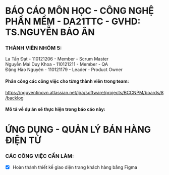 # BÁO CÁO MÔN HỌC - CÔNG NGHỆ PHẦN MỀM - DA21TTC - GVHD: TS.NGUYỄN BẢO ÂN

### THÀNH VIÊN NHÓM 5: 
La Tấn Đạt - 110121206 - Member - Scrum Master <br>
Nguyễn Mai Duy Khoa - 110121211 - Member - QA <br>
Đặng Hào Nguyên - 110121179 - Leader - Product Owner <br>

#### Phân công các công việc cho từng thành viên trong team:
https://nguyentinovn.atlassian.net/jira/software/projects/BCCNPM/boards/8/backlog

#### Mô tả về dự án sẽ thực hiện trong báo cáo này: 

# ỨNG DỤNG - QUẢN LÝ BÁN HÀNG ĐIỆN TỬ 

### CÁC CÔNG VIỆC CẦN LÀM:

- [x] Hoàn thành thiết kế giao diện trang khách hàng bằng Figma

